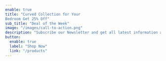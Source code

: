 ```yaml
---
enable: true
title: "Curved Collection for Your
Bedroom Get 25% Off"
sub_title: "Deal of the Week"
image: "/images/call-to-action.png"
description: "Subscribe our Newsletter and get all latest information and offers"
button:
  enable: true
  label: "Shop Now"
  link: "/products"
---
```

